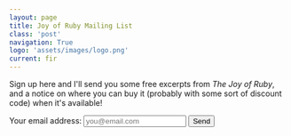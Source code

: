 ```yaml
---
layout: page
title: Joy of Ruby Mailing List
class: 'post'
navigation: True
logo: 'assets/images/logo.png'
current: fir
---
```


Sign up here and I'll send you some free excerpts from _The Joy of Ruby_, and
a notice on where you can buy it (probably with some sort of discount code) when
it's available!

<form action="https://formspree.io/devon.c.estes@gmail.com"
      method="POST">
    <label> Your email address:
    <input type="email" name="email_address" placeholder="you@email.com">
    <input type="submit" value="Send">
</form>

